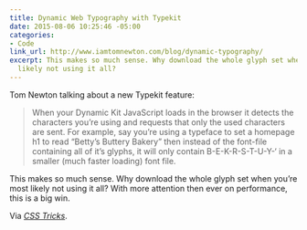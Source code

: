 ```yaml
---
title: Dynamic Web Typography with Typekit
date: 2015-08-06 10:25:46 -05:00
categories:
- Code
link_url: http://www.iamtomnewton.com/blog/dynamic-typography/
excerpt: This makes so much sense. Why download the whole glyph set when you’re most
  likely not using it all?
---
```


Tom Newton talking about a new Typekit feature:

> When your Dynamic Kit JavaScript loads in the browser it detects the characters you’re using and requests that only the used characters are sent. For example, say you’re using a typeface to set a homepage h1 to read “Betty’s Buttery Bakery” then instead of the font-file containing all of it’s glyphs, it will only contain B-E-K-R-S-T-U-Y-‘ in a smaller (much faster loading) font file.

This makes so much sense. Why download the whole glyph set when you’re most likely not using it all? With more attention then ever on performance, this is a big win.

Via *[CSS Tricks](https://css-tricks.com/dynamic-web-typography-with-typekit/)*.
